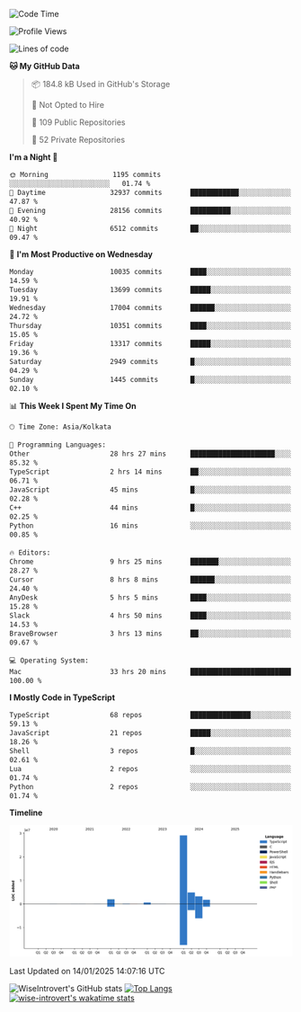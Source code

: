 <!--START_SECTION:waka-->
![Code Time](http://img.shields.io/badge/Code%20Time-2%2C121%20hrs%2027%20mins-blue)

![Profile Views](http://img.shields.io/badge/Profile%20Views-0-blue)

![Lines of code](https://img.shields.io/badge/From%20Hello%20World%20I%27ve%20Written-41.9%20million%20lines%20of%20code-blue)

**🐱 My GitHub Data** 

> 📦 184.8 kB Used in GitHub's Storage 
 > 
> 🚫 Not Opted to Hire
 > 
> 📜 109 Public Repositories 
 > 
> 🔑 52 Private Repositories 
 > 
**I'm a Night 🦉** 

```text
🌞 Morning                1195 commits        ░░░░░░░░░░░░░░░░░░░░░░░░░   01.74 % 
🌆 Daytime                32937 commits       ████████████░░░░░░░░░░░░░   47.87 % 
🌃 Evening                28156 commits       ██████████░░░░░░░░░░░░░░░   40.92 % 
🌙 Night                  6512 commits        ██░░░░░░░░░░░░░░░░░░░░░░░   09.47 % 
```
📅 **I'm Most Productive on Wednesday** 

```text
Monday                   10035 commits       ████░░░░░░░░░░░░░░░░░░░░░   14.59 % 
Tuesday                  13699 commits       █████░░░░░░░░░░░░░░░░░░░░   19.91 % 
Wednesday                17004 commits       ██████░░░░░░░░░░░░░░░░░░░   24.72 % 
Thursday                 10351 commits       ████░░░░░░░░░░░░░░░░░░░░░   15.05 % 
Friday                   13317 commits       █████░░░░░░░░░░░░░░░░░░░░   19.36 % 
Saturday                 2949 commits        █░░░░░░░░░░░░░░░░░░░░░░░░   04.29 % 
Sunday                   1445 commits        █░░░░░░░░░░░░░░░░░░░░░░░░   02.10 % 
```


📊 **This Week I Spent My Time On** 

```text
🕑︎ Time Zone: Asia/Kolkata

💬 Programming Languages: 
Other                    28 hrs 27 mins      █████████████████████░░░░   85.32 % 
TypeScript               2 hrs 14 mins       ██░░░░░░░░░░░░░░░░░░░░░░░   06.71 % 
JavaScript               45 mins             █░░░░░░░░░░░░░░░░░░░░░░░░   02.28 % 
C++                      44 mins             █░░░░░░░░░░░░░░░░░░░░░░░░   02.25 % 
Python                   16 mins             ░░░░░░░░░░░░░░░░░░░░░░░░░   00.85 % 

🔥 Editors: 
Chrome                   9 hrs 25 mins       ███████░░░░░░░░░░░░░░░░░░   28.27 % 
Cursor                   8 hrs 8 mins        ██████░░░░░░░░░░░░░░░░░░░   24.40 % 
AnyDesk                  5 hrs 5 mins        ████░░░░░░░░░░░░░░░░░░░░░   15.28 % 
Slack                    4 hrs 50 mins       ████░░░░░░░░░░░░░░░░░░░░░   14.53 % 
BraveBrowser             3 hrs 13 mins       ██░░░░░░░░░░░░░░░░░░░░░░░   09.67 % 

💻 Operating System: 
Mac                      33 hrs 20 mins      █████████████████████████   100.00 % 
```

**I Mostly Code in TypeScript** 

```text
TypeScript               68 repos            ███████████████░░░░░░░░░░   59.13 % 
JavaScript               21 repos            █████░░░░░░░░░░░░░░░░░░░░   18.26 % 
Shell                    3 repos             █░░░░░░░░░░░░░░░░░░░░░░░░   02.61 % 
Lua                      2 repos             ░░░░░░░░░░░░░░░░░░░░░░░░░   01.74 % 
Python                   2 repos             ░░░░░░░░░░░░░░░░░░░░░░░░░   01.74 % 
```



**Timeline**

![Lines of Code chart](https://raw.githubusercontent.com/wise-introvert/wise-introvert/master/assets/bar_graph.png)


 Last Updated on 14/01/2025 14:07:16 UTC
<!--END_SECTION:waka-->

![WiseIntrovert's GitHub stats](https://github-readme-stats.vercel.app/api?username=wise-introvert&count_private=true&show_icons=true)
[![Top Langs](https://github-readme-stats.vercel.app/api/top-langs/?username=wise-introvert&langs_count=10)](https://github.com/anuraghazra/github-readme-stats)
[![wise-introvert's wakatime stats](https://github-readme-stats.vercel.app/api/wakatime?username=wiseintrovert)](https://github.com/anuraghazra/github-readme-stats)

